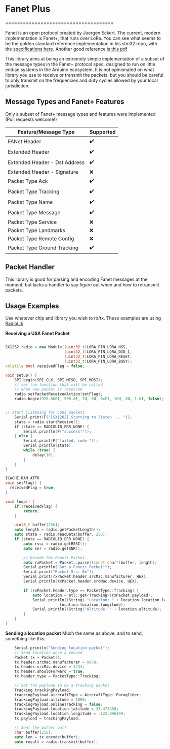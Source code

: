 # Fanet Plus

=====================================

Fanet is an open protocol created by Juergen Eckert. The current, modern implementation is Fanet+, that runs over LoRa. You can see what seems to be the golden standard reference implementation in his stm32 repo, with the [specifications here](https://github.com/3s1d/fanet-stm32/blob/master/Src/fanet/radio/protocol.txt). Another good reference [is this pdf](https://github.com/Betschi/FANET/blob/master/Specifications/FANET_Protocol_V1_1_02.pdf)

This library aims at being an extremely simple implementation of a subset of the message types in the Fanet+ protocol spec, designed to run on little endian systems in the Arduino ecosystem. It is not opinionated on what library you use to receive or transmit the packets, but you should be careful to only transmit on the frequencies and duty cycles allowed by your local jurisdiction.

## Message Types and Fanet+ Features

Only a subset of Fanet+ message types and features were implemented (Pull requests welcome!)

| Feature/Message Type          | Supported |
| ----------------------------- | --------- |
| FANet Header                  | ✔️        |
| Extended Header               | ✔️        |
| Extended Header - Dst Address | ✔️        |
| Extended Header - Signature   | ❌        |
| Packet Type Ack               | ✔️        |
| Packet Type Tracking          | ✔️        |
| Packet Type Name              | ✔️        |
| Packet Type Message           | ✔️        |
| Packet Type Service           | ❌        |
| Packet Type Landmarks         | ❌        |
| Packet Type Remote Config     | ❌        |
| Packet Type Ground Tracking   | ✔️        |

## Packet Handler

This library is good for parsing and encoding Fanet messages at the moment, but lacks a handler to say figure out when and how to retransmit packets.

## Usage Examples

Use whatever chip and library you wish to rx/tx. These examples are using
[RadioLib](https://github.com/jgromes/RadioLib)

**Receiving a USA Fanet Packet**

```c++

SX1262 radio = new Module((uint32_t)LORA_PIN_LORA_NSS,
                          (uint32_t)LORA_PIN_LORA_DIO_1,
                          (uint32_t)LORA_PIN_LORA_RESET,
                          (uint32_t)LORA_PIN_LORA_BUSY);
volatile bool receivedFlag = false;

void setup() {
    SPI.begin(SPI_CLK, SPI_MISO, SPI_MOSI);
    // set the function that will be called
    // when new packet is received
    radio.setPacketReceivedAction(setFlag);
    radio.begin(920.800f, 500.0f, 7U, 5U, 0xF1, 10U, 8U, 1.6f, false);


// start listening for LoRa packets
    Serial.print(F("[SX1262] Starting to listen ... "));
    state = radio.startReceive();
    if (state == RADIOLIB_ERR_NONE) {
        Serial.println(F("success!"));
    } else {
        Serial.print(F("failed, code "));
        Serial.println(state);
        while (true) {
            delay(10);
        }
    }
}

ICACHE_RAM_ATTR
void setFlag() {
  receivedFlag = true;
}

void loop() {
    if(!receivedFlag) {
        return;
    }

    uint8_t buffer[256];
    auto length = radio.getPacketLength();
    auto state = radio.readData(buffer, 256);
    if (state == RADIOLIB_ERR_NONE) {
        auto rssi = radio.getRSSI();
        auto snr = radio.getSNR();

        // Decode the Fanet+ Packet.
        auto rxPacket = Packet::parse((const char*)buffer, length);
        Serial.println("Got a Fanet+ Packet!");
        Serial.print("Packet Src: 0x");
        Serial.print(rxPacket.header.srcMac.manufacturer, HEX);
        Serial.println(rxPacket.header.srcMac.device, HEX);

        if (rxPacket.header.type == PacketType::Tracking) {
            auto location = etl::get<Tracking>(rxPacket.payload);
            Serial.println((String) "Location: " + location.location.latitude + ", " +
                        location.location.longitude);
            Serial.println((String)"Altitude: " + location.altitude);
        }
    }
}

```

**Sending a location packet**
Much the same as above, and to send, something like this:

```c++
    Serial.println("Sending location packet");
    // Send location once a second
    Packet tx = Packet();
    tx.header.srcMac.manufacturer = 0xFB;
    tx.header.srcMac.device = 1234;
    tx.header.shouldForward = true;
    tx.header.type = PacketType::Tracking;

    // Set the payload to be a tracking packet
    Tracking trackingPayload;
    trackingPayload.aircraftType = AircraftType::Paraglider;
    trackingPayload.altitude = 1000;
    trackingPayload.onlineTracking = false;
    trackingPayload.location.latitude = 37.473358;
    trackingPayload.location.longitude = -122.096409;
    tx.payload = trackingPayload;

    // Sent the buffer out!
    char buffer[256];
    auto len = tx.encode(buffer);
    auto result = radio.transmit(buffer);

```

